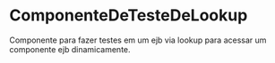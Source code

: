 # ComponenteDeTesteDeLookup
Componente para fazer testes em um ejb via lookup para acessar um componente ejb dinamicamente.
